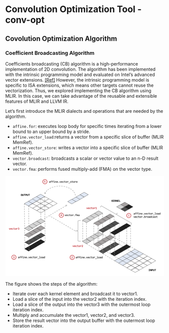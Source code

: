 # Convolution Optimization Tool - conv-opt

## Covolution Optimization Algorithm

### Coefficient Broadcasting Algorithm

Coefficients broadcasting (CB) algorithm is a high-performance implementation of 2D convolution. 
The algorithm has been implemented with the intrinsic programming model and evaluated on Intel’s advanced vector extensions. [[Ref]](https://ieeexplore.ieee.org/abstract/document/8324097)
However, the intrinsic programming model is specific to ISA extensions, 
which means other targets cannot reuse the vectorization. 
Thus, we explored implementing the CB algorithm using MLIR. 
In this case, we can take advantage of the reusable and extensible features of MLIR and LLVM IR.

Let’s first introduce the MLIR dialects and operations that are needed by the algorithm.

- `affine.for`: executes loop body for specific times iterating from a lower bound to an upper bound by a stride. 
- `affine.vector_load`:returns a vector from a specific slice of buffer (MLIR MemRef).
- `affine.vector_store`: writes a vector into a specific slice of buffer (MLIR MemRef).
- `vector.broadcast`: broadcasts a scalar or vector value to an n-D result vector.
- `vector.fma`: performs fused multiply-add (FMA) on the vector type.

![Graph of the Coefficients Broadcasting Algorithm](./Images/CoefficientsBroadcasting.png)

The figure shows the steps of the algorithm:
- Iterate over each kernel element and broadcast it to vector1.
- Load a slice of the input into the vector2 with the iteration index.
- Load a slice of the output into the vector3 with the outermost loop iteration index.
- Multiply and accumulate the vector1, vector2, and vector3.
- Store the result vector into the output buffer with the outermost loop iteration index.
